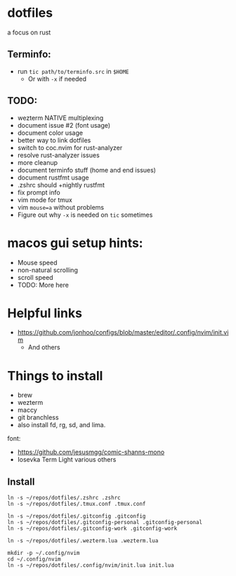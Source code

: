 # dotfiles
a focus on rust

## Terminfo:
- run `tic path/to/terminfo.src` in `$HOME`
  - Or with `-x` if needed

## TODO:
- wezterm NATIVE multiplexing
- document issue #2 (font usage)
- document color usage
- better way to link dotfiles
- switch to coc.nvim for rust-analyzer
- resolve rust-analyzer issues
- more cleanup
- document terminfo stuff (home and end issues)
- document rustfmt usage
- .zshrc should +nightly rustfmt
- fix prompt info
- vim mode for tmux
- vim `mouse=a` without problems
- Figure out why `-x` is needed on `tic` sometimes

# macos gui setup hints:
- Mouse speed
- non-natural scrolling
- scroll speed
- TODO: More here
 
# Helpful links
- https://github.com/jonhoo/configs/blob/master/editor/.config/nvim/init.vim
  - And others

# Things to install
- brew
- wezterm
- maccy
- git branchless
- also install fd, rg, sd, and lima.

font:
- https://github.com/jesusmgg/comic-shanns-mono
- Iosevka Term Light various others


## Install
```
ln -s ~/repos/dotfiles/.zshrc .zshrc
ln -s ~/repos/dotfiles/.tmux.conf .tmux.conf

ln -s ~/repos/dotfiles/.gitconfig .gitconfig
ln -s ~/repos/dotfiles/.gitconfig-personal .gitconfig-personal
ln -s ~/repos/dotfiles/.gitconfig-work .gitconfig-work

ln -s ~/repos/dotfiles/.wezterm.lua .wezterm.lua

mkdir -p ~/.config/nvim
cd ~/.config/nvim
ln -s ~/repos/dotfiles/.config/nvim/init.lua init.lua
